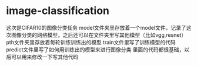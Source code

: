 # image-classification
这次是CIFAR10的图像分类任务
model文件夹里存放着一个model文件，记录了这次图像分类的网络模型，之后还可以在文件夹里写其他模型（比如vgg,resnet）
pth文件夹里存放着每轮训练训练出的模型
train文件里写了训练模型的代码
predict文件里写了如何用训练出的模型来进行图像分类
里面的代码都很基础，以后可以用来修改一下写其他代码
